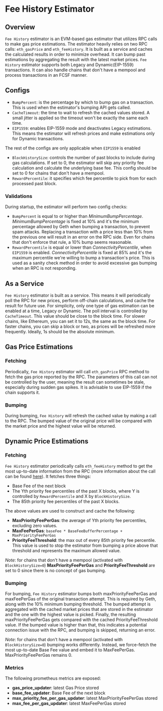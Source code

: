 # Fee History Estimator

## Overview
`Fee History` estimator is an EVM-based gas estimator that utilizes RPC calls to make gas price estimations. The estimator heavily relies on two RPC calls: `eth_gasPrice` and `eth_feeHistory`. It is built as a service and caches the calculated results in order to minimize overhead. It can bump past estimations by aggregating the result with the latest market prices. `Fee History` estimator supports both Legacy and Dynamic(EIP-1559) transactions. It can also handle chains that don't have a mempool and process transactions in an FCSF manner.

## Configs
- `BumpPercent`: is the percentage by which to bump gas on a transaction. This is used when the estimator's bumping API gets called.
- `CacheTimeout`: the time to wait to refresh the cached values stored. A small jitter is applied so the timeout won't be exactly the same each time.
- `EIP1559`: enables EIP-1559 mode and deactivates Legacy estimations. This means the estimator will refresh prices and make estimations only for Dynamic transactions.

The rest of the configs are only applicable when `EIP1559` is enabled

- `BlockHistorySize`: controls the number of past blocks to include during gas calculations. If set to 0, the estimator will skip any priority fee calculation and calculate the underlying base fee. This config should be set to 0 for chains that don't have a mempool. 
- `RewardPercentile`: it specifies which fee percentile to pick from for each processed past block. 

### Validations
During startup, the estimator will perform two config checks:
- `BumpPercent` is equal to or higher than *MinimumBumpPercentage*. *MinimumBumpPercentage* is fixed at 10% and it's the minimum percentage allowed by Geth when bumping a transaction, to prevent spam attacks. Replacing a transaction with a price less than 10% from the previous one will result in an error on the RPC side. Even for chains that don't enforce that rule, a 10% bump seems reasonable.
- `RewardPercentile` is equal or lower than *ConnectivityPercentile*, when `EIP1559` is enabled. *ConnectivityPercentile* is fixed at 85% and it's the maximum percentile we're willing to bump a transaction's price. This is used as a sanity check method in order to avoid excessive gas bumping when an RPC is not responding.

## As a Service
`Fee History` estimator is built as a service. This means it will periodically poll the RPC for new prices, perform off-chain calculations, and cache the result for future use. For simplicity, only one type of gas estimation can be enabled at a time, Legacy or Dynamic. The poll interval is controlled by `CacheTimeout`. This value should be close to the block time. For slower chains, like Ethereum, you can set it to 12s, the same as the block time. For faster chains, you can skip a block or two, as prices will be refreshed more frequently. Ideally, 1s should be the absolute minimum. 


## Gas Price Estimations
### Fetching
Periodically, `Fee History` estimator will call `eth_gasPrice` RPC method to fetch the gas price reported by the RPC. The parameters of this call can not be controlled by the user, meaning the result can sometimes be stale, especially during sudden gas spikes. It is advisable to use EIP-1559 if the chain supports it.

### Bumping
During bumping, `Fee History` will refresh the cached value by making a call to the RPC. The bumped value of the original price will be compared with the market price and the highest value will be returned.

## Dynamic Price Estimations
### Fetching
`Fee History` estimator periodically calls `eth_feeHistory` method to get the most up-to-date information from the RPC (more information about the call can be found [here](https://ethereum.github.io/execution-apis/api-documentation/)). It fetches three things:
- Base Fee of the next block
- The Yth priority fee percentiles of the past X blocks, where Y is controlled by `RewardPercentile` and X by `BlockHistorySize`.
- The 85th priority fee percentiles of the past X blocks.

The above values are used to construct and cache the following:
- **MaxPriorityFeePerGas**: the average of Yth priority fee percentiles, excluding zero values.
- **MaxFeePerGas**: `baseFee * BaseFeeBufferPercentage + MaxPriorityFeePerGas`
- **PriorityFeeThreshold**: the max out of every 85th priority fee percentile. This value is used to stop the estimator from bumping a price above that threshold and represents the maximum allowed value.

*Note*: for chains that don't have a mempool (activated with `BlockHistorySize=0`) **MaxPriorityFeePerGas** and **PriorityFeeThreshold** are set to 0 since there is no concept of gas bumping.

### Bumping
For bumping, `Fee History` estimator bumps both maxPriorityFeePerGas and maxFeePerGas of the original transaction attempt. This is required by Geth, along with the 10% minimum bumping threshold. The bumped attempt is aggregated with the cached market prices that are stored in the estimator and the one with the highest value is picked. Finally, the resulting maxPriorityFeePerGas gets compared with the cached PriorityFeeThreshold value. If the bumped value is higher than that, this indicates a potential connection issue with the RPC, and bumping is skipped, returning an error.

*Note*: for chains that don't have a mempool (activated with `BlockHistorySize=0`) bumping works differently. Instead, we force-fetch the most up-to-date Base Fee value and embed it to MaxFeePerGas. MaxPriorityFeePerGas remains 0.

### Metrics
The following prometheus metrics are exposed:
- **gas_price_updater**: latest Gas Price stored
- **base_fee_updater**: Base Fee of the next block
- **max_priority_fee_per_gas_updater**: latest MaxPriorityFeePerGas stored
- **max_fee_per_gas_updater**: latest MaxFeePerGas stored